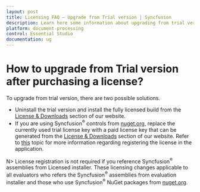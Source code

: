 ```yaml
---
layout: post
title: Licensing FAQ – Upgrade from Trial version | Syncfusion
description: Learn here some information about upgrading from trial version of Essential Studio to Licensed version.
platform: document-processing
control: Essential Studio
documentation: ug
---
```


# How to upgrade from Trial version after purchasing a license?

To upgrade from trial version, there are two possible solutions.

* Uninstall the trial version and install the fully licensed build from the [License & Downloads](https://www.syncfusion.com/account/downloads) section of our website.  
* If you are using Syncfusion<sup>&reg;</sup> controls from [nuget.org](https://www.nuget.org/packages?q=syncfusion), replace the currently used trial license key with a paid license key that can be generated from the [License & Downloads](https://www.syncfusion.com/account/downloads) section of our website. Refer to [this](https://help.syncfusion.com/document-processing/licensing/how-to-register-in-an-application) topic for more information regarding registering the license in the application.

N> License registration is not required if you reference Syncfusion<sup>&reg;</sup> assemblies from Licensed installer. These licensing changes applicable to all evaluators who refers the Syncfusion<sup>&reg;</sup> assemblies from evaluation installer and those who use Syncfusion<sup>&reg;</sup> NuGet packages from [nuget.org](https://www.nuget.org/).